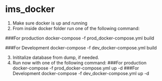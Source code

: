 # ims_docker
1. Make sure docker is up and running
2. From inside docker folder run one of the following command:

###For production
  docker-compose -f prod_docker-compose.yml build
  
###For Development 
  docker-compose -f dev_docker-compose.yml build

3. Inititalize database from dump, if needed.
4. Run now with one of the following command:
###For production
  docker-compose -f prod_docker-compose.yml up -d
###For Development
  docker-compose -f dev_docker-compose.yml up -d

